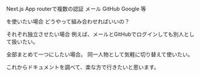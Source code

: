 <!--
title:   Next.js App routerで複数の認証 メール、GitHub、Google 等  を使いたい場合 どうやって組み合わせればいいの？
tags:    AppRouter,Next.js,Supabase
id:      af0bb9e876898039e862
private: true
-->
Next.js App routerで複数の認証
メール
GitHub
Google
等

を使いたい場合
どうやって組み合わせればいいの？

それぞれ独立させたい場合
例えば、メールとGitHubでログインしても別人として扱いたい。

全部まとめて一つにしたい場合。
同一人物として気軽に切り替えて使いたい。

これからドキュメントを調べて、楽な方で行きたいと思います。